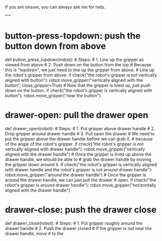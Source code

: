 

If you are unsure, you can always ask me for help.

"""


# button-press-topdown: push the button down from above
def button_press_topdown(robot):
    # Steps:
    #  1. Line up the gripper as viewed from above
    #  2. Push down on the button from the top
    # Because this is "topdown", we just need to line up the gripper from above.
    # Line up the robot's gripper from above.
    if check("the robot's gripper is not vertically aligned with button"):
        robot.move_gripper("vertically aligned with the button", close_gripper=True)
    # Now that the gripper is lined up, just push down on the button.
    if check("the robot's gripper is vertically aligned with button"):
        robot.move_gripper("near the button")

# drawer-open: pull the drawer open
def drawer_open(robot):
    # Steps:
    #  1. Put gripper above drawer handle
    #  2. Drop gripper around drawer handle
    #  3. Pull open the drawer
    # We need to put the gripper above the drawer handle before we can grab it,
    # because of the angle of the robot's gripper.
    if check("the robot's gripper is not vertically aligned with drawer handle"):
        robot.move_gripper("vertically aligned with the drawer handle")
    # Once the gripper is lined up above the drawer handle, we should be able to
    # grab the drawer handle by moving the gripper down around it.
    if check("the robot's gripper is vertically aligned with drawer handle and the robot's gripper is not around drawer handle"):
        robot.move_gripper("around the drawer handle")
    # Once the gripper is around the drawer handle, we can just pull the drawer
    # open.
    if check("the robot's gripper is around drawer handle"):
        robot.move_gripper("horizontally aligned with the drawer handle")

# drawer-close: push the drawer close
def drawer_close(robot):
    # Steps:
    #  1. Put gripper roughly around the drawer handle
    #  2. Push the drawer closed
    # If the gripper is not near the drawer handle, move it to the